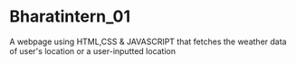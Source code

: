 # Bharatintern_01
A webpage using HTML,CSS &amp; JAVASCRIPT that fetches the weather data of user's location or a user-inputted location
